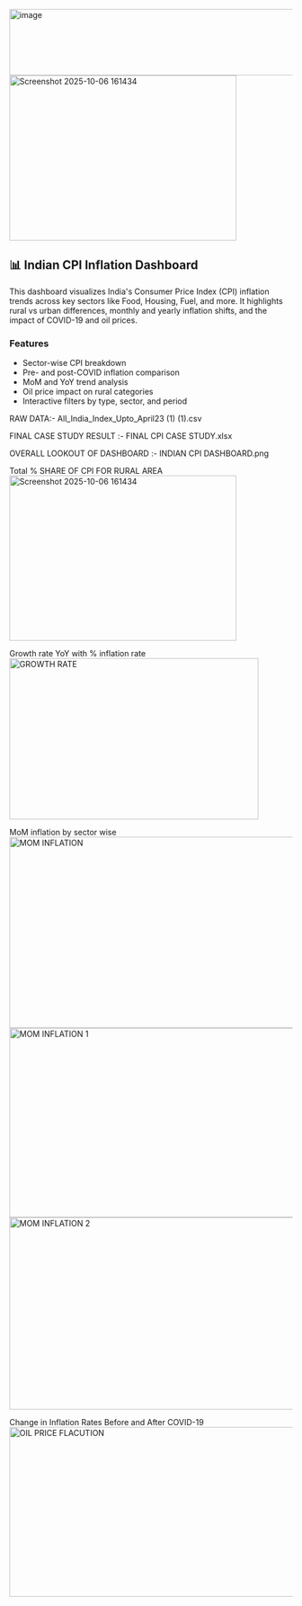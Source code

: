 <img width="1522" height="118" alt="image" src="https://github.com/user-attachments/assets/a9e72362-3615-4f3b-b55a-f56d71e2c668" /><img width="404" height="294" alt="Screenshot 2025-10-06 161434" src="https://github.com/user-attachments/assets/02dd94f8-efda-4e19-afff-cb1133875386" />
## 📊 Indian CPI Inflation Dashboard

This dashboard visualizes India's Consumer Price Index (CPI) inflation trends across key sectors like Food, Housing, Fuel, and more. It highlights rural vs urban differences, monthly and yearly inflation shifts, and the impact of COVID-19 and oil prices.

### Features

- Sector-wise CPI breakdown  
- Pre- and post-COVID inflation comparison  
- MoM and YoY trend analysis  
- Oil price impact on rural categories  
- Interactive filters by type, sector, and period

  
RAW DATA:-
All_India_Index_Upto_April23 (1) (1).csv


FINAL CASE STUDY RESULT :-
FINAL CPI CASE STUDY.xlsx


OVERALL LOOKOUT OF DASHBOARD :-
INDIAN CPI DASHBOARD.png


Total % SHARE OF CPI FOR RURAL AREA 
<img width="404" height="294" alt="Screenshot 2025-10-06 161434" src="https://github.com/user-attachments/assets/a93603c4-c150-4268-87ae-12609882f951" />

Growth rate YoY with % inflation rate
<img width="443" height="287" alt="GROWTH RATE" src="https://github.com/user-attachments/assets/8b23bb73-d10b-4efe-ab49-b6d751e61cb5" />

MoM inflation by sector wise  
<img width="846" height="340" alt="MOM INFLATION" src="https://github.com/user-attachments/assets/47c21f4b-520c-49d7-95bb-306fa2c3723b" />
<img width="847" height="337" alt="MOM INFLATION 1" src="https://github.com/user-attachments/assets/c3c50f32-7c12-4e49-b232-5fdfc6beaa0d" />
<img width="847" height="342" alt="MOM INFLATION 2" src="https://github.com/user-attachments/assets/14874efe-a83b-4de0-b4c8-1b83dfd1b4f1" />

Change in Inflation Rates Before and After COVID-19 
<img width="505" height="302" alt="OIL PRICE FLACUTION" src="https://github.com/user-attachments/assets/4dd77cf8-68c1-4ef0-8f40-2a12400988e3" />







